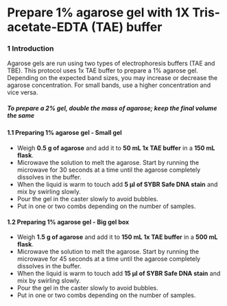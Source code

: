 # Prepare 1% agarose gel with 1X Tris-acetate-EDTA (TAE) buffer

### 1	Introduction

Agarose gels are run using two types of electrophoresis buffers (TAE and TBE). This protocol uses 1x TAE buffer to prepare a 1% agarose gel. Depending on the expected band sizes, you may increase or decrease the agarose concentration. For small bands, use a higher concentration and vice versa.  

##### To prepare a 2% gel, double the mass of agarose; keep the final volume the same 

#### 1.1 Preparing 1% agarose gel - Small gel

  * Weigh **0.5 g of agarose** and add it to **50 mL 1x TAE buffer** in a **150 mL flask**.
  * Microwave the solution to melt the agarose. Start by running the microwave for 30 seconds at a time until the agarose completely dissolves in the buffer.
  * When the liquid is warm to touch add **5 &#956;l of SYBR Safe DNA stain** and mix by swirling slowly.
  * Pour the gel in the caster slowly to avoid bubbles.
  * Put in one or two combs depending on the number of samples.  

#### 1.2 Preparing 1% agarose gel - Big gel box
  * Weigh **1.5 g of agarose** and add it to **150 mL 1x TAE buffer** in a **500 mL flask**.
  * Microwave the solution to melt the agarose. Start by running the microwave for 45 seconds at a time until the agarose completely dissolves in the buffer.
  * When the liquid is warm to touch add **15 &#956;l of SYBR Safe DNA stain** and mix by swirling slowly.
  * Pour the gel in the caster slowly to avoid bubbles.
  * Put in one or two combs depending on the number of samples. 
